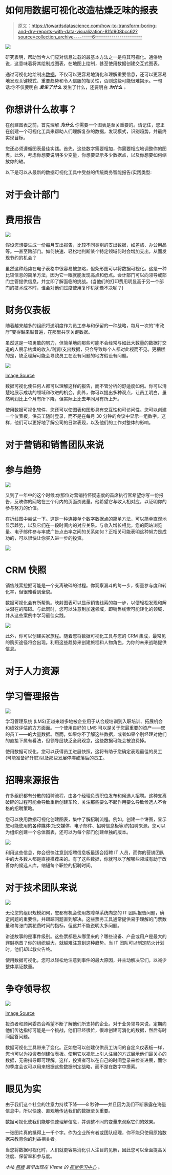 # 如何用数据可视化改造枯燥乏味的报表

> 原文：<https://towardsdatascience.com/how-to-transform-boring-and-dry-reports-with-data-visualization-81fd908bcc62?source=collection_archive---------6----------------------->

![](img/cd4c4960483622b48387ad5917b218c9.png)

研究表明，帮助当今人们应对信息过载的最基本方法之一是将其可视化。通俗地说，这意味着将其绘制成图表，在地图上绘制，甚至使用数据创建交互式图表。

通过可视化地绘制出[数据](http://blog.visme.co/business-intelligence-visualization/)，不仅可以更容易地消化和理解重要信息，还可以更容易地发现关键模式、重要趋势和令人信服的相关性，否则这些可能很难揭示。一句话:你不仅要明白 ***发生了什么*** 发生了什么，还要明白 ***为什么*** *。*

# 你想讲什么故事？

在创建图表之前，首先理解 ***为什么*** 你需要一个图表是至关重要的。请记住，您正在创建一个可视化工具来帮助人们理解复杂的数据，发现模式，识别趋势，并最终实现目标。

您还必须遵循图表最佳实践。首先，这些数字需要相加，你需要相应地调整你的图表。此外，考虑你想要说明多少变量，你想要显示多少数据点，以及你想要如何缩放你的轴。

以下是可以从最新的数据可视化工具中受益的传统商务智能报告/实践类型:

# 对于会计部门

# 费用报告

![](img/ebf94f8c277a4d1fd9a1ded9d2027a17.png)

假设您想要生成一份每月支出报告，比较不同类别的支出数据，如差旅、办公用品等。—甚至跨部门。如何快速、轻松地判断某个特定领域何时会增加支出，从而发现节约的机会？

虽然这种趋势在电子表格中很容易被忽略，但条形图可以将数据可视化。这是一种比较信息的简单方法，因为它一眼就能发现高点和低点。会计部门可以向领导或部门主管提供信息，并立即了解面临的挑战。(当他们的打印费用明显高于另一个部门的技术成本时，谁会对他们过度使用复印机犹豫不决呢？)

# 财务仪表板

随着越来越多的组织将透明度作为员工参与和保留的一种战略，每月一次的“市政厅”变得越来越普遍，在那里共享关键数据。

虽然这是一项勇敢的努力，但简单地向那些可能不会经常与如此大数量的数据打交道的人展示枯燥的收入/利润/支出数据，只会导致每个人都对此视而不见。更糟糕的是，缺乏理解可能会导致员工在没有问题的地方假设有问题。

![](img/7ae790d8f6e3075c8b4802c277f30324.png)

[Image Source](https://databear.com/xero-financial-dashboard/)

数据可视化使任何人都可以理解这样的报告，而不管分析的舒适度如何。你可以清楚地展示成功的领域和改进的机会。此外，你可以提出多种观点，让员工明白，虽然利润比上个月有所下降，但实际上比去年同月有所上升。

使用数据可视化软件，您还可以使图表和图形具有交互性和可访问性。您可以创建一个仪表板，供员工随时登录，而不是在每月 30 分钟的会议中显示一组数字。这样，他们可以更好地了解公司的日常表现，以及他们的工作对整体的影响。

# 对于营销和销售团队来说

# 参与趋势

![](img/db875c265014e97f77f4da97a84b8be9.png)

又到了一年中的这个时候:你那位对营销持怀疑态度的首席执行官希望你写一份报告，反映你的网站在三个月内的页面浏览量。他希望它与收入相对应，以证明你的参与努力的价值。

在折线图中尝试一下。这是一种连接单个数字数据点的简单方法，可以简单直观地显示趋势，以及它们在一段时间内的对应关系。与收入增长相比，您的网站浏览量、电子邮件参与率或广告点击率之间的关系如何？正相关可能表明这种努力是成功的，可以很快让你买入进一步的投资。

![](img/606dd44d6cbeaa386d159c9ef4ceb48a.png)

# CRM 快照

销售线索挖掘可能是一个支离破碎的过程。你观察漏斗的每一步，衡量参与度和转化率，但很难看到全貌。

数据可视化会有所帮助。映射图表可以显示销售线索的每一步，以便轻松发现和解决潜在的障碍。与此同时，您可以注意到加速领域，即销售线索可能转化的领域，并从这些案例中学习最佳实践。

![](img/2b5c35c979054c21ec74d962648f949b.png)

此外，你可以创建买家旅程。随着您将数据可视化工具与您的 CRM 集成，最常见的购买途径将会出现。利用这些趋势来创建旅程和人物角色，为你的未来战略提供信息。

# 对于人力资源

# 学习管理报告

![](img/2bc861f675c1e359723ed4896aea721f.png)

学习管理系统 (LMS)正越来越多地被企业用于从合规培训到入职培训、拓展机会和绩效评估的方方面面。一个使用良好的 LMS 可以是关于您最重要的资产——您的员工——的大量数据。然而，如果你不了解这些数据，或者如果个别经理对他们的直接下属有看法，但领导层缺乏全局观念，这些数据可能会被浪费掉。

使用数据可视化，您可以获得员工进展快照，这将有助于您确定表现最佳的员工(可能准备好升职)以及那些发展停滞或落后的员工。

# 招聘来源报告

许多组织都有分散的招聘流程，由各个经理负责职位发布和候选人招聘。这种支离破碎的过程可能会导致重新创建车轮，关注那些要么不起作用要么导致候选人不合格的招聘策略。

您可以使用数据可视化创建图表，集中了解招聘流程。例如，创建一个饼图，显示您可能使用的各种媒体(社交媒体、电子邮件、招聘信息板等)的招聘来源。您可以为组织创建一个总体图表，还可以为每个部门创建单独的版本。

![](img/b6b135fc3341c5c5385bdd853103004b.png)

利用这些信息，你会很快注意到招聘信息板最适合招聘 IT 人员，而你的营销团队中的大多数人都是直接推荐来的。有了这些数据，你就可以了解哪些领域有助于改善你的候选人库，缩短每个职位的招聘时间。

# 对于技术团队来说

![](img/41f27267008c7925c21e685fdcd6d930.png)

无论您的组织规模如何，您都有机会使用故障单系统向您的 IT 团队报告问题，确定问题的重要性，并跟踪问题直到解决。这些票务工具通常提供易于理解的门票数量和每张门票花费时间的指标，但这并不能说明太多问题。

讲述故事的是事件级别。这些票都是从哪里来的？哪些设备、产品或用户是最大的罪魁祸首？你的组织越大，就越难注意到这种趋势。当 IT 团队可以制定防火计划时，他们却以救火告终。

使用数据可视化，您可以轻松地注意到事件的最大原因，并主动解决它们，以减少整体票证数量。

# 争夺领导权

![](img/b9876954cd3fb4d9c87f0f3682dd8076.png)

[Image Source](https://www.betterbuys.com/bi/reviews/grow/)

投资者和顾问委员会希望不断了解他们所支持的企业。对于业务领导来说，定期向他们传达指标可能是一个挑战，他们已经很忙，很难创建可消化的数据，然后有时间回答问题。

数据可视化工具带来了变化。正如您可以创建仅供员工访问的自定义仪表板一样，您也可以为投资者创建仪表板。使用它以视觉上引人注目的方式展示他们最关心的数据，无需指导即可理解。这样，投资者可以在自己的时间登录来检查进展，而你的季度会议可以用来根据这些数据制定战略，而不是在数字中摸索。

# 眼见为实

由于我们这个社会的注意力持续下降——8 秒钟——并且因为我们不断暴露在海量信息中，所以快速、直观地传达我们的数据至关重要。

数据可视化使我们能够快速理解信息，并调整不同的变量来观察它们的效果。

一张图片真的抵得上一千个字。作为企业所有者或团队经理，你不能只使用原始数据来教育你的利益相关者。

当您将数据可视化时，人们就更容易消化引人注目的见解，因此您可以全面提高关注度、保留率和参与度。

*本帖* [*原版*](http://blog.visme.co/business-intelligence-visualization/) *最早出现在 Visme 的* [*视觉学习中心*](http://blog.visme.co/) *。*